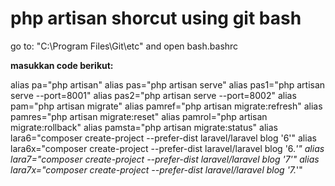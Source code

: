  # php artisan shorcut using git bash
 
 go to: "C:\Program Files\Git\etc" and open bash.bashrc

 **masukkan code berikut:** 
 
  alias pa="php artisan" 
  alias pas="php artisan serve" 
  alias pas1="php artisan serve --port=8001" 
  alias pas2="php artisan serve --port=8002" 
  alias pam="php artisan migrate" 
  alias pamref="php artisan migrate:refresh" 
  alias pamres="php artisan migrate:reset" 
  alias pamrol="php artisan migrate:rollback" 
  alias pamsta="php artisan migrate:status" 
  alias lara6="composer create-project --prefer-dist laravel/laravel blog '6'"
  alias lara6x="composer create-project --prefer-dist laravel/laravel blog '6.*'"
  alias lara7="composer create-project --prefer-dist laravel/laravel blog '7'"
  alias lara7x="composer create-project --prefer-dist laravel/laravel blog '7.*'"


 
